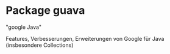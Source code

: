 Package guava
=============

"google Java"

Features, Verbesserungen, Erweiterungen von Google für Java
(insbesondere Collections)